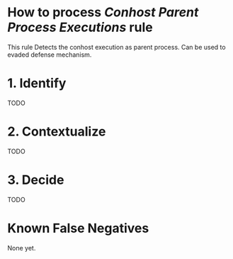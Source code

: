 # How to process *Conhost Parent Process Executions* rule
This rule Detects the conhost execution as parent process. Can be used to evaded defense mechanism.

# 1. Identify
TODO

# 2. Contextualize
TODO

# 3. Decide
TODO

# Known False Negatives
None yet.
